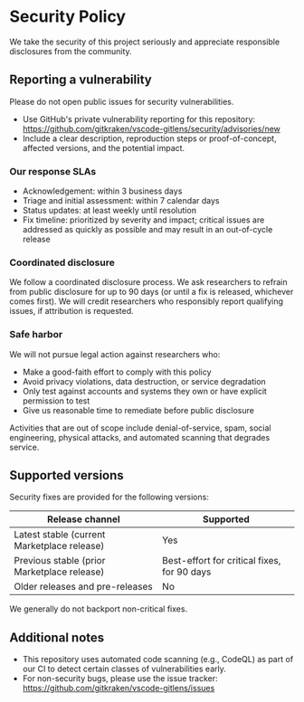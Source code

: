 # Security Policy

We take the security of this project seriously and appreciate responsible disclosures from the community.

## Reporting a vulnerability

Please do not open public issues for security vulnerabilities.

- Use GitHub's private vulnerability reporting for this repository: https://github.com/gitkraken/vscode-gitlens/security/advisories/new
- Include a clear description, reproduction steps or proof-of-concept, affected versions, and the potential impact.

### Our response SLAs

- Acknowledgement: within 3 business days
- Triage and initial assessment: within 7 calendar days
- Status updates: at least weekly until resolution
- Fix timeline: prioritized by severity and impact; critical issues are addressed as quickly as possible and may result in an out-of-cycle release

### Coordinated disclosure

We follow a coordinated disclosure process. We ask researchers to refrain from public disclosure for up to 90 days (or until a fix is released, whichever comes first). We will credit researchers who responsibly report qualifying issues, if attribution is requested.

### Safe harbor

We will not pursue legal action against researchers who:

- Make a good-faith effort to comply with this policy
- Avoid privacy violations, data destruction, or service degradation
- Only test against accounts and systems they own or have explicit permission to test
- Give us reasonable time to remediate before public disclosure

Activities that are out of scope include denial-of-service, spam, social engineering, physical attacks, and automated scanning that degrades service.

## Supported versions

Security fixes are provided for the following versions:

| Release channel | Supported |
| --------------- | --------- |
| Latest stable (current Marketplace release) | Yes |
| Previous stable (prior Marketplace release) | Best-effort for critical fixes, for 90 days |
| Older releases and pre-releases | No |

We generally do not backport non-critical fixes.

## Additional notes

- This repository uses automated code scanning (e.g., CodeQL) as part of our CI to detect certain classes of vulnerabilities early.
- For non-security bugs, please use the issue tracker: https://github.com/gitkraken/vscode-gitlens/issues
